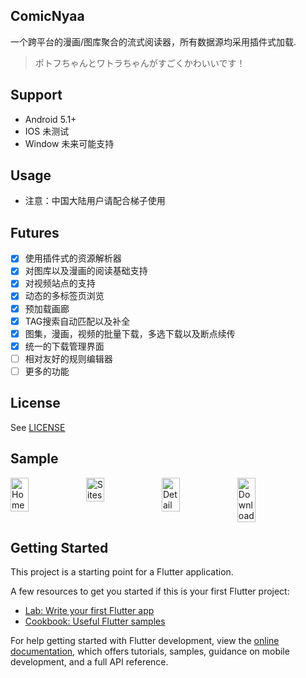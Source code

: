 ## ComicNyaa
一个跨平台的漫画/图库聚合的流式阅读器，所有数据源均采用插件式加载.  
> ポトフちゃんとワトラちゃんがすごくかわいいです！

## Support 

- Android 5.1+
- IOS 未测试
- Window 未来可能支持

## Usage
- 注意：中国大陆用户请配合梯子使用

## Futures
- [x] 使用插件式的资源解析器
- [x] 对图库以及漫画的阅读基础支持
- [x] 对视频站点的支持
- [x] 动态的多标签页浏览
- [x] 预加载画廊
- [x] TAG搜索自动匹配以及补全
- [x] 图集，漫画，视频的批量下载，多选下载以及断点续传
- [x] 统一的下载管理界面
- [ ] 相对友好的规则编辑器
- [ ] 更多的功能

## License
See [LICENSE](./LICENSE)


## Sample
<!-- ![Home](https://cdn.jsdelivr.net/gh/tsukiseele/ComicNyaa/images/60654495c94c0d0fc9d0861d37cf84b5.jpeg)
![Sites](https://cdn.jsdelivr.net/gh/nyarray/LoliHost/images/fcb9dc4ccade0888e6ef759be9a1ee43.jpeg) -->
<div style="display: flex;">
  <img src="https://cdn.jsdelivr.net/gh/tsukiseele/ComicNyaa/sample/1.webp" alt="Home" width="24%"/>
  <img src="https://cdn.jsdelivr.net/gh/tsukiseele/ComicNyaa/sample/2.webp" alt="Sites" width="24%"/>
  <img src="https://cdn.jsdelivr.net/gh/tsukiseele/ComicNyaa/sample/3.webp" alt="Detail" width="24%"/>
  <img src="https://cdn.jsdelivr.net/gh/tsukiseele/ComicNyaa/sample/4.webp" alt="Download" width="24%"/>
</div>


## Getting Started

This project is a starting point for a Flutter application.

A few resources to get you started if this is your first Flutter project:

- [Lab: Write your first Flutter app](https://docs.flutter.dev/get-started/codelab)
- [Cookbook: Useful Flutter samples](https://docs.flutter.dev/cookbook)

For help getting started with Flutter development, view the
[online documentation](https://docs.flutter.dev/), which offers tutorials,
samples, guidance on mobile development, and a full API reference.
